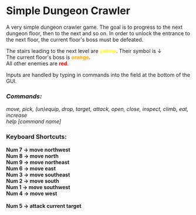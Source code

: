 # Simple Dungeon Crawler

A very simple dungeon crawler game. The goal is to progress to the next dungeon floor, then to the next and so on. In order to unlock the entrance to the next floor, the current floor's boss must be defeated.

The stairs leading to the next level are **<span style="color:yellow">yellow</span>**. Their symbol is ↓\
The current floor's boss is **<span style="color:orange">orange</span>**.\
All other enemies are **<span style="color:red">red</span>**.

Inputs are handled by typing in commands into the field at the bottom of the GUI.
### ***Commands:***
*move, pick, (un)equip, drop, target, attack, open, close, inspect, climb, eat, increase*\
*help [command name]*


### **Keyboard Shortcuts:**
**Num 7 -> move northwest**\
**Num 8 -> move north**\
**Num 9 -> move northeast**\
**Num 6 -> move east**\
**Num 3 -> move southeast**\
**Num 2 -> move south**\
**Num 1 -> move southwest**\
**Num 4 -> move west**\
\
**Num 5 -> attack current target**